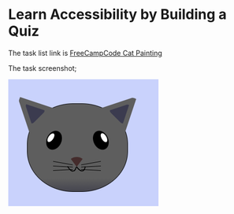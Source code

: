 # Learn Accessibility by Building a Quiz

The task list link is [FreeCampCode Cat Painting](https://www.freecodecamp.org/learn/2022/responsive-web-design/learn-intermediate-css-by-building-a-cat-painting/step-1)

The task screenshot;

![Cat Painting](Cat%20Painting.png)
